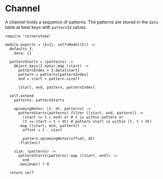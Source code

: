 Channel
=======

A channel holds a sequence of patterns. The patterns are stored in the `data`
table at beat keys with `patternId` values.

    require "cornerstone"

    module.exports = (I={}, self=Model(I)) ->
      defaults I,
        data: {}

      patternStarts = (patterns) ->
        Object.keys(I.data).map (start) ->
          patternIndex = I.data[start]
          pattern = patterns[patternIndex]
          end = start + pattern.size()

          [start, end, pattern, patternIndex]

      self.extend
        patterns: patternStarts

        upcomingNotes: (t, dt, patterns) ->
          patternStarts(patterns).filter ([start, end, pattern]) ->
            (start <= t < end) or # t is within pattern or
            (t <= start < t + dt) # pattern start is within [t, t + dt)
          .map ([start, end, pattern]) ->
            offset = t - start

            pattern.upcomingNotes(offset, dt)
          .flatten()

        size: (patterns) ->
          patternStarts(patterns).map ([start, end]) ->
            end
          .maximum() ? 0

      return self
